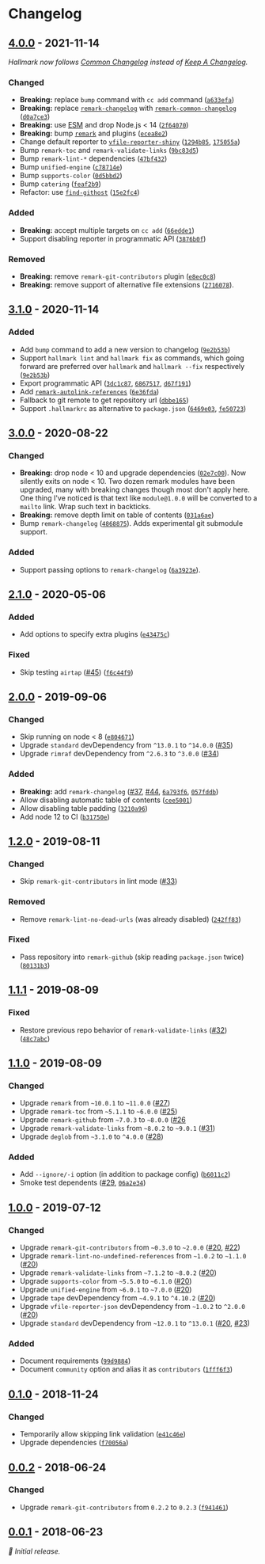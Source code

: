 # Changelog

## [4.0.0] - 2021-11-14

_Hallmark now follows [Common Changelog](https://common-changelog.org/) instead of [Keep A Changelog](https://keepachangelog.com/)._

### Changed

- **Breaking:** replace `bump` command with `cc add` command ([`a633efa`](https://github.com/vweevers/hallmark/commit/a633efa))
- **Breaking:** replace [`remark-changelog`](https://github.com/vweevers/remark-changelog) with [`remark-common-changelog`](https://github.com/vweevers/remark-common-changelog) ([`d0a7ce3`](https://github.com/vweevers/hallmark/commit/d0a7ce3))
- **Breaking:** use [ESM](https://developer.mozilla.org/en-US/docs/Web/JavaScript/Guide/Modules) and drop Node.js < 14 ([`2f64070`](https://github.com/vweevers/hallmark/commit/2f64070))
- **Breaking:** bump [`remark`](https://github.com/remarkjs/remark/tree/main/packages/remark) and plugins ([`ecea8e2`](https://github.com/vweevers/hallmark/commit/ecea8e2))
- Change default reporter to [`vfile-reporter-shiny`](https://github.com/vweevers/vfile-reporter-shiny) ([`1294b85`](https://github.com/vweevers/hallmark/commit/1294b85), [`175055a`](https://github.com/vweevers/hallmark/commit/175055a))
- Bump `remark-toc` and `remark-validate-links` ([`9bc83d5`](https://github.com/vweevers/hallmark/commit/9bc83d5))
- Bump `remark-lint-*` dependencies ([`47bf432`](https://github.com/vweevers/hallmark/commit/47bf432))
- Bump `unified-engine` ([`c78714e`](https://github.com/vweevers/hallmark/commit/c78714e))
- Bump `supports-color` ([`0d5bbd2`](https://github.com/vweevers/hallmark/commit/0d5bbd2))
- Bump `catering` ([`feaf2b9`](https://github.com/vweevers/hallmark/commit/feaf2b9))
- Refactor: use [`find-githost`](https://github.com/vweevers/find-githost) ([`15e2fc4`](https://github.com/vweevers/hallmark/commit/15e2fc4))

### Added

- **Breaking:** accept multiple targets on `cc add` ([`66edde1`](https://github.com/vweevers/hallmark/commit/66edde1))
- Support disabling reporter in programmatic API ([`3876b0f`](https://github.com/vweevers/hallmark/commit/3876b0f))

### Removed

- **Breaking:** remove `remark-git-contributors` plugin ([`e8ec0c8`](https://github.com/vweevers/hallmark/commit/e8ec0c8))
- **Breaking:** remove support of alternative file extensions ([`2716078`](https://github.com/vweevers/hallmark/commit/2716078)).

## [3.1.0] - 2020-11-14

### Added

- Add `bump` command to add a new version to changelog ([`9e2b53b`](https://github.com/vweevers/hallmark/commit/9e2b53b))
- Support `hallmark lint` and `hallmark fix` as commands, which going forward are preferred over `hallmark` and `hallmark --fix` respectively ([`9e2b53b`](https://github.com/vweevers/hallmark/commit/9e2b53b))
- Export programmatic API ([`3dc1c87`](https://github.com/vweevers/hallmark/commit/3dc1c87), [`6867517`](https://github.com/vweevers/hallmark/commit/6867517), [`d67f191`](https://github.com/vweevers/hallmark/commit/d67f191))
- Add [`remark-autolink-references`](https://github.com/vweevers/remark-autolink-references) ([`6e36fda`](https://github.com/vweevers/hallmark/commit/6e36fda))
- Fallback to git remote to get repository url ([`dbbe165`](https://github.com/vweevers/hallmark/commit/dbbe165))
- Support `.hallmarkrc` as alternative to `package.json` ([`6469e03`](https://github.com/vweevers/hallmark/commit/6469e03), [`fe50723`](https://github.com/vweevers/hallmark/commit/fe50723))

## [3.0.0] - 2020-08-22

### Changed

- **Breaking:** drop node < 10 and upgrade dependencies ([`02e7c00`](https://github.com/vweevers/hallmark/commit/02e7c00)). Now silently exits on node < 10. Two dozen remark modules have been upgraded, many with breaking changes though most don't apply here. One thing I've noticed is that text like `module@1.0.0` will be converted to a `mailto` link. Wrap such text in backticks.
- **Breaking:** remove depth limit on table of contents ([`031a6ae`](https://github.com/vweevers/hallmark/commit/031a6ae))
- Bump `remark-changelog` ([`4868875`](https://github.com/vweevers/hallmark/commit/4868875)). Adds experimental git submodule support.

### Added

- Support passing options to `remark-changelog` ([`6a3923e`](https://github.com/vweevers/hallmark/commit/6a3923e)).

## [2.1.0] - 2020-05-06

### Added

- Add options to specify extra plugins ([`e43475c`](https://github.com/vweevers/hallmark/commit/e43475c))

### Fixed

- Skip testing `airtap` ([#45](https://github.com/vweevers/hallmark/issues/45)) ([`f6c44f9`](https://github.com/vweevers/hallmark/commit/f6c44f9))

## [2.0.0] - 2019-09-06

### Changed

- Skip running on node < 8 ([`e804671`](https://github.com/vweevers/hallmark/commit/e804671))
- Upgrade `standard` devDependency from `^13.0.1` to `^14.0.0` ([#35](https://github.com/vweevers/hallmark/issues/35))
- Upgrade `rimraf` devDependency from `^2.6.3` to `^3.0.0` ([#34](https://github.com/vweevers/hallmark/issues/34))

### Added

- **Breaking:** add `remark-changelog` ([#37](https://github.com/vweevers/hallmark/issues/37), [#44](https://github.com/vweevers/hallmark/issues/44), [`6a793f6`](https://github.com/vweevers/hallmark/commit/6a793f6), [`057fddb`](https://github.com/vweevers/hallmark/commit/057fddb))
- Allow disabling automatic table of contents ([`cee5001`](https://github.com/vweevers/hallmark/commit/cee5001))
- Allow disabling table padding ([`3210a96`](https://github.com/vweevers/hallmark/commit/3210a96))
- Add node 12 to CI ([`b31750e`](https://github.com/vweevers/hallmark/commit/b31750e))

## [1.2.0] - 2019-08-11

### Changed

- Skip `remark-git-contributors` in lint mode ([#33](https://github.com/vweevers/hallmark/issues/33))

### Removed

- Remove `remark-lint-no-dead-urls` (was already disabled) ([`242ff83`](https://github.com/vweevers/hallmark/commit/242ff83))

### Fixed

- Pass repository into `remark-github` (skip reading `package.json` twice) ([`80131b3`](https://github.com/vweevers/hallmark/commit/80131b3))

## [1.1.1] - 2019-08-09

### Fixed

- Restore previous repo behavior of `remark-validate-links` ([#32](https://github.com/vweevers/hallmark/issues/32)) ([`48c7abc`](https://github.com/vweevers/hallmark/commit/48c7abc))

## [1.1.0] - 2019-08-09

### Changed

- Upgrade `remark` from `~10.0.1` to `~11.0.0` ([#27](https://github.com/vweevers/hallmark/issues/27))
- Upgrade `remark-toc` from `~5.1.1` to `~6.0.0` ([#25](https://github.com/vweevers/hallmark/issues/25))
- Upgrade `remark-github` from `~7.0.3` to `~8.0.0` ([#26](https://github.com/vweevers/hallmark/issues/26)
- Upgrade `remark-validate-links` from `~8.0.2` to `~9.0.1` ([#31](https://github.com/vweevers/hallmark/issues/31))
- Upgrade `deglob` from `~3.1.0` to `^4.0.0` ([#28](https://github.com/vweevers/hallmark/issues/28))

### Added

- Add `--ignore/-i` option (in addition to package config) ([`b6011c2`](https://github.com/vweevers/hallmark/commit/b6011c2))
- Smoke test dependents ([#29](https://github.com/vweevers/hallmark/issues/29), [`06a2e34`](https://github.com/vweevers/hallmark/commit/06a2e34))

## [1.0.0] - 2019-07-12

### Changed

- Upgrade `remark-git-contributors` from `~0.3.0` to `~2.0.0` ([#20](https://github.com/vweevers/hallmark/issues/20), [#22](https://github.com/vweevers/hallmark/issues/22))
- Upgrade `remark-lint-no-undefined-references` from `~1.0.2` to `~1.1.0` ([#20](https://github.com/vweevers/hallmark/issues/20))
- Upgrade `remark-validate-links` from `~7.1.2` to `~8.0.2` ([#20](https://github.com/vweevers/hallmark/issues/20))
- Upgrade `supports-color` from `~5.5.0` to `~6.1.0` ([#20](https://github.com/vweevers/hallmark/issues/20))
- Upgrade `unified-engine` from `~6.0.1` to `~7.0.0` ([#20](https://github.com/vweevers/hallmark/issues/20))
- Upgrade `tape` devDependency from `~4.9.1` to `^4.10.2` ([#20](https://github.com/vweevers/hallmark/issues/20))
- Upgrade `vfile-reporter-json` devDependency from `~1.0.2` to `^2.0.0` ([#20](https://github.com/vweevers/hallmark/issues/20))
- Upgrade `standard` devDependency from `~12.0.1` to `^13.0.1` ([#20](https://github.com/vweevers/hallmark/issues/20), [#23](https://github.com/vweevers/hallmark/issues/23))

### Added

- Document requirements ([`99d9884`](https://github.com/vweevers/hallmark/commit/99d9884))
- Document `community` option and alias it as `contributors` ([`1fff6f3`](https://github.com/vweevers/hallmark/commit/1fff6f3))

## [0.1.0] - 2018-11-24

### Changed

- Temporarily allow skipping link validation ([`e41c46e`](https://github.com/vweevers/hallmark/commit/e41c46e))
- Upgrade dependencies ([`f70056a`](https://github.com/vweevers/hallmark/commit/f70056a))

## [0.0.2] - 2018-06-24

### Changed

- Upgrade `remark-git-contributors` from `0.2.2` to `0.2.3` ([`f941461`](https://github.com/vweevers/hallmark/commit/f941461))

## [0.0.1] - 2018-06-23

_:seedling: Initial release._

[4.0.0]: https://github.com/vweevers/hallmark/releases/tag/v4.0.0

[3.1.0]: https://github.com/vweevers/hallmark/releases/tag/v3.1.0

[3.0.0]: https://github.com/vweevers/hallmark/releases/tag/v3.0.0

[2.1.0]: https://github.com/vweevers/hallmark/releases/tag/v2.1.0

[2.0.0]: https://github.com/vweevers/hallmark/releases/tag/v2.0.0

[1.2.0]: https://github.com/vweevers/hallmark/releases/tag/v1.2.0

[1.1.1]: https://github.com/vweevers/hallmark/releases/tag/v1.1.1

[1.1.0]: https://github.com/vweevers/hallmark/releases/tag/v1.1.0

[1.0.0]: https://github.com/vweevers/hallmark/releases/tag/v1.0.0

[0.1.0]: https://github.com/vweevers/hallmark/releases/tag/v0.1.0

[0.0.2]: https://github.com/vweevers/hallmark/releases/tag/v0.0.2

[0.0.1]: https://github.com/vweevers/hallmark/releases/tag/v0.0.1
